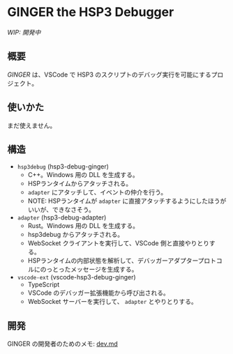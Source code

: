 # GINGER the HSP3 Debugger

*WIP: 開発中*

## 概要

*GINGER* は、VSCode で HSP3 のスクリプトのデバッグ実行を可能にするプロジェクト。

## 使いかた

まだ使えません。

## 構造

- `hsp3debug` (hsp3-debug-ginger)
    - C++。Windows 用の DLL を生成する。
    - HSPランタイムからアタッチされる。
    - `adapter` にアタッチして、イベントの仲介を行う。
    - NOTE: HSPランタイムが `adapter` に直接アタッチするようにしたほうがいいが、できなさそう。
- `adapter` (hsp3-debug-adapter)
    - Rust。Windows 用の DLL を生成する。
    - hsp3debug からアタッチされる。
    - WebSocket クライアントを実行して、VSCode 側と直接やりとりする。
    - HSPランタイムの内部状態を解析して、デバッガーアダプタープロトコルにのっとったメッセージを生成する。
- `vscode-ext` (vscode-hsp3-debug-ginger)
    - TypeScript
    - VSCode のデバッガー拡張機能から呼び出される。
    - WebSocket サーバーを実行して、 `adapter` とやりとりする。

## 開発

GINGER の開発者のためのメモ: [dev.md](./dev.md)
